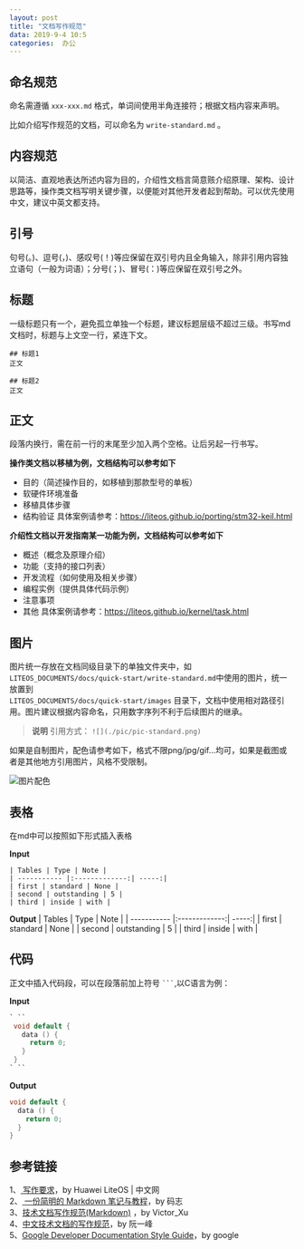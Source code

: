 ```yaml
---
layout: post
title: "文档写作规范"
data: 2019-9-4 10:5
categories:  办公
---
```


## 命名规范

命名需遵循  `xxx-xxx.md` 格式，单词间使用半角连接符；根据文档内容来声明。

比如介绍写作规范的文档，可以命名为 `write-standard.md` 。

## 内容规范

以简洁、直观地表达所述内容为目的，介绍性文档言简意赅介绍原理、架构、设计思路等，操作类文档写明关键步骤，以便能对其他开发者起到帮助。可以优先使用中文，建议中英文都支持。

## 引号

句号(。)、逗号(，)、感叹号(！)等应保留在双引号内且全角输入，除非引用内容独立语句（一般为词语）；分号(；)、冒号(：)等应保留在双引号之外。

## 标题

一级标题只有一个，避免孤立单独一个标题，建议标题层级不超过三级。书写md文档时，标题与上文空一行，紧连下文。

```
## 标题1
正文

## 标题2
正文
```

## 正文

段落内换行，需在前一行的末尾至少加入两个空格。让后另起一行书写。  

**操作类文档以移植为例，文档结构可以参考如下**

* 目的（简述操作目的，如移植到那款型号的单板）
* 软硬件环境准备
* 移植具体步骤
* 结构验证
具体案例请参考：https://liteos.github.io/porting/stm32-keil.html

**介绍性文档以开发指南某一功能为例，文档结构可以参考如下**

* 概述（概念及原理介绍）
* 功能（支持的接口列表）
* 开发流程（如何使用及相关步骤）
* 编程实例（提供具体代码示例）
* 注意事项
* 其他
具体案例请参考：https://liteos.github.io/kernel/task.html

## 图片

图片统一存放在文档同级目录下的单独文件夹中，如  
`LITEOS_DOCUMENTS/docs/quick-start/write-standard.md`中使用的图片，统一放置到  
`LITEOS_DOCUMENTS/docs/quick-start/images` 目录下，文档中使用相对路径引用。图片建议根据内容命名，只用数字序列不利于后续图片的继承。

>**说明**
引用方式：
`![](./pic/pic-standard.png)`

如果是自制图片，配色请参考如下，格式不限png/jpg/gif...均可，如果是截图或者是其他地方引用图片，风格不受限制。

![图片配色](https://www.github.com/LonlyPan/LonlyPan.github.io/raw/master/images/Posts/文档写作规范/1567563041545.png)


## 表格

在md中可以按照如下形式插入表格

**Input**
```
| Tables | Type | Note |
| ----------- |:-------------:| -----:|
| first | standard | None |
| second | outstanding | 5 |
| third | inside | with |
```

**Output**
| Tables | Type | Note |
| ----------- |:-------------:| -----:|
| first | standard | None |
| second | outstanding | 5 |
| third | inside | with |

## 代码
正文中插入代码段，可以在段落前加上符号 ` ``` `,以C语言为例：

**Input**
```c
` ``
 void default {
   data () {
     return 0;
   }
 }
` ``
```

**Output**
```c
void default {
  data () {
    return 0;
  }
}
```

## 参考链接
1、[ 写作要求](https://liteos.github.io/quick-start/contrb/write-standard.html#%E5%91%BD%E5%90%8D%E8%A7%84%E8%8C%83)，by Huawei LiteOS | 中文网   
2、[ 一份简明的 Markdown 笔记与教程](https://mazhuang.org/2018/09/06/markdown-intro/)，by 码志   
3、[技术文档写作规范(Markdown)](https://www.jianshu.com/p/3b638180e42c) ，by Victor_Xu  
4、[中文技术文档的写作规范](https://github.com/ruanyf/document-style-guide)，by 阮一峰  
5、[Google Developer Documentation Style Guide](https://developers.google.com/style/tone)，by google  